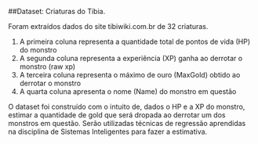 ##Dataset: Criaturas do Tibia.

Foram extraídos dados do site tibiwiki.com.br de 32 criaturas.

1.   A primeira coluna representa a quantidade total de pontos de vida (HP) do monstro
2.   A segunda coluna representa a experiência (XP) ganha ao derrotar o monstro (raw xp)
3.   A terceira coluna representa o máximo de ouro (MaxGold) obtido ao derrotar o monstro
4.   A quarta coluna apresenta o nome (Name) do monstro em questão


O dataset foi construído com o intuito de, dados o HP e a XP do monstro, estimar a quantidade de gold que será dropada ao derrotar um dos monstros em questão. Serão utilizadas técnicas de regressão aprendidas na disciplina de Sistemas Inteligentes para fazer a estimativa.